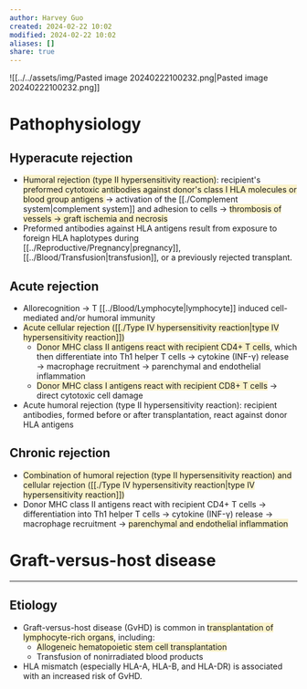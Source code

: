 ```yaml
---
author: Harvey Guo
created: 2024-02-22 10:02
modified: 2024-02-22 10:02
aliases: []
share: true
---
```

![[../../assets/img/Pasted image 20240222100232.png|Pasted image 20240222100232.png]]
# Pathophysiology
## Hyperacute rejection
- <span style="background:rgba(240, 200, 0, 0.2)">Humoral rejection (type II hypersensitivity reaction)</span>: recipient's <span style="background:rgba(240, 200, 0, 0.2)">preformed cytotoxic antibodies against donor's class I HLA molecules or blood group antigens </span>→ activation of the [[./Complement system|complement system]] and adhesion to cells → <span style="background:rgba(240, 200, 0, 0.2)">thrombosis of vessels → graft ischemia and necrosis</span>
- Preformed antibodies against HLA antigens result from exposure to foreign HLA haplotypes during [[../Reproductive/Pregnancy|pregnancy]], [[../Blood/Transfusion|transfusion]], or a previously rejected transplant.
## Acute rejection
- Allorecognition → T [[../Blood/Lymphocyte|lymphocyte]] induced cell-mediated and/or humoral immunity
- <span style="background:rgba(240, 200, 0, 0.2)">Acute cellular rejection ([[./Type IV hypersensitivity reaction|type IV hypersensitivity reaction]])</span>
	- <span style="background:rgba(240, 200, 0, 0.2)">Donor MHC class II antigens react with recipient CD4+ T cells</span>, which then differentiate into Th1 helper T cells → cytokine (INF-γ) release → macrophage recruitment → parenchymal and endothelial inflammation
	- <span style="background:rgba(240, 200, 0, 0.2)">Donor MHC class I antigens react with recipient CD8+ T cells</span> → direct cytotoxic cell damage
- Acute humoral rejection (type II hypersensitivity reaction): recipient antibodies, formed before or after transplantation, react against donor HLA antigens
## Chronic rejection
- <span style="background:rgba(240, 200, 0, 0.2)">Combination of humoral rejection (type II hypersensitivity reaction) and cellular rejection ([[./Type IV hypersensitivity reaction|type IV hypersensitivity reaction]])</span>
- Donor MHC class II antigens react with recipient CD4+ T cells → differentiation into Th1 helper T cells → cytokine (INF-γ) release → macrophage recruitment → <span style="background:rgba(240, 200, 0, 0.2)">parenchymal and endothelial inflammation</span>
# Graft-versus-host disease
---
## Etiology
- Graft-versus-host disease (GvHD) is common in <span style="background:rgba(240, 200, 0, 0.2)">transplantation of lymphocyte-rich organs</span>, including:
	- <span style="background:rgba(240, 200, 0, 0.2)">Allogeneic hematopoietic stem cell transplantation </span>
	- Transfusion of nonirradiated blood products
- HLA mismatch (especially HLA-A, HLA-B, and HLA-DR) is associated with an increased risk of GvHD.